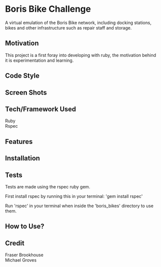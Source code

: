 # Boris Bike Challenge #

A virtual emulation of the Boris Bike network, including docking stations, bikes and other infrastructure such as repair staff and storage.

## Motivation ##

This project is a first foray into developing with ruby, the motivation behind it is experimentation and learning.

## Code Style ##

## Screen Shots ##

## Tech/Framework Used ##

Ruby  
Rspec

## Features ##

## Installation ##

## Tests ##

Tests are made using the rspec ruby gem. 

First install rspec by running this in your terminal: 'gem install rspec'  

Run 'rspec' in your terminal when inside the 'boris_bikes' directory to use them.

## How to Use? ##

## Credit ##

Fraser Brookhouse  
Michael Groves